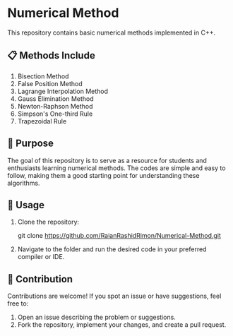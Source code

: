 # Numerical Method
This repository contains basic numerical methods implemented in C++. 
## 📋 Methods Include
1. Bisection Method
2. False Position Method
3. Lagrange Interpolation Method
4. Gauss Elimination Method
5. Newton-Raphson Method
6. Simpson's One-third Rule
7. Trapezoidal Rule

## 🎯 Purpose
The goal of this repository is to serve as a resource for students and enthusiasts learning numerical methods. The codes are simple and easy to follow, making them a good starting point for understanding these algorithms.

## 🚀 Usage
1. Clone the repository:
   
   git clone https://github.com/RaianRashidRimon/Numerical-Method.git
2. Navigate to the folder and run the desired code in your preferred compiler or IDE.

## 🤝 Contribution
Contributions are welcome! If you spot an issue or have suggestions, feel free to:
1. Open an issue describing the problem or suggestions.
2. Fork the repository, implement your changes, and create a pull request.

